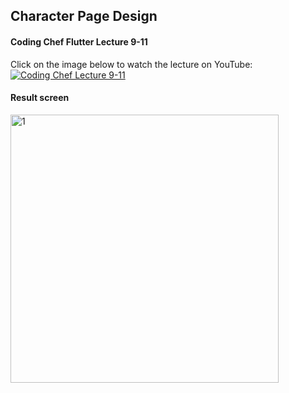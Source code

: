 ## Character Page Design

#### Coding Chef Flutter Lecture 9-11 

Click on the image below to watch the lecture on YouTube:
[![Coding Chef Lecture 9-11](https://img.youtube.com/vi/smRqtp5YKa4/0.jpg)](https://www.youtube.com/watch?v=smRqtp5YKa4&list=PLQt_pzi-LLfpcRFhWMywTePfZ2aPapvyl&index=11)

#### Result screen
<img width="429" alt="1" src="https://github.com/learntosurf/FlutterDemo/assets/127649791/3078a2e5-6030-455d-a6e6-f25dfc17e1ef">

